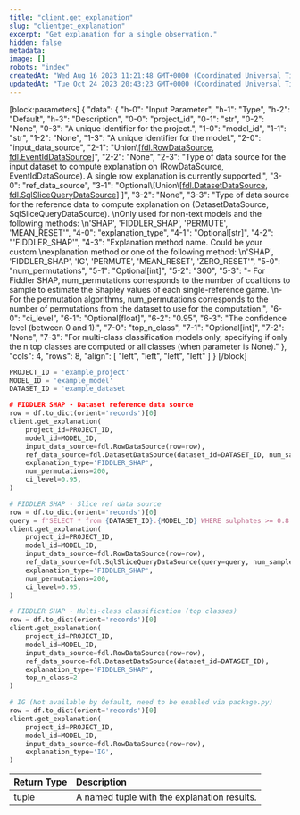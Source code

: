```yaml
---
title: "client.get_explanation"
slug: "clientget_explanation"
excerpt: "Get explanation for a single observation."
hidden: false
metadata: 
image: []
robots: "index"
createdAt: "Wed Aug 16 2023 11:21:48 GMT+0000 (Coordinated Universal Time)"
updatedAt: "Tue Oct 24 2023 20:43:23 GMT+0000 (Coordinated Universal Time)"
---
```

[block:parameters]
{
  "data": {
    "h-0": "Input Parameter",
    "h-1": "Type",
    "h-2": "Default",
    "h-3": "Description",
    "0-0": "project_id",
    "0-1": "str",
    "0-2": "None",
    "0-3": "A unique identifier for the project.",
    "1-0": "model_id",
    "1-1": "str",
    "1-2": "None",
    "1-3": "A unique identifier for the model.",
    "2-0": "input_data_source",
    "2-1": "Union\\[[fdl.RowDataSource](ref:fdlrowdatasource), [fdl.EventIdDataSource](ref:fdleventiddatasource)]",
    "2-2": "None",
    "2-3": "Type of data source for the input dataset to compute explanation on (RowDataSource, EventIdDataSource). A single row explanation is currently supported.",
    "3-0": "ref_data_source",
    "3-1": "Optional\\[Union\\[[fdl.DatasetDataSource](ref:fdldatasetdatasource), [fdl.SqlSliceQueryDataSource](ref:fdlsqlslicequerydatasource)] ]",
    "3-2": "None",
    "3-3": "Type of data source for the reference data to compute explanation on (DatasetDataSource, SqlSliceQueryDataSource).  \nOnly used for non-text models and the following methods:  \n'SHAP', 'FIDDLER_SHAP', 'PERMUTE', 'MEAN_RESET'",
    "4-0": "explanation_type",
    "4-1": "Optional[str]",
    "4-2": "'FIDDLER_SHAP'",
    "4-3": "Explanation method name. Could be your custom  \nexplanation method or one of the following method:  \n'SHAP', 'FIDDLER_SHAP', 'IG', 'PERMUTE', 'MEAN_RESET', 'ZERO_RESET'",
    "5-0": "num_permutations",
    "5-1": "Optional[int]",
    "5-2": "300",
    "5-3": "- For Fiddler SHAP, num_permutations corresponds to the number of coalitions to sample to estimate the Shapley values of each single-reference game.  \n- For the permutation algorithms, num_permutations corresponds to the number of permutations from the dataset to use for the computation.",
    "6-0": "ci_level",
    "6-1": "Optional[float]",
    "6-2": "0.95",
    "6-3": "The confidence level (between 0 and 1).",
    "7-0": "top_n_class",
    "7-1": "Optional[int]",
    "7-2": "None",
    "7-3": "For multi-class classification models only, specifying if only the n top classes are computed or all classes (when parameter is None)."
  },
  "cols": 4,
  "rows": 8,
  "align": [
    "left",
    "left",
    "left",
    "left"
  ]
}
[/block]


```python Usage
PROJECT_ID = 'example_project'
MODEL_ID = 'example_model'
DATASET_ID = 'example_dataset

# FIDDLER SHAP - Dataset reference data source
row = df.to_dict(orient='records')[0]
client.get_explanation(
    project_id=PROJECT_ID,
    model_id=MODEL_ID,
    input_data_source=fdl.RowDataSource(row=row),
    ref_data_source=fdl.DatasetDataSource(dataset_id=DATASET_ID, num_samples=300),
    explanation_type='FIDDLER_SHAP',
    num_permutations=200,
    ci_level=0.95,
)

# FIDDLER SHAP - Slice ref data source
row = df.to_dict(orient='records')[0]
query = f'SELECT * from {DATASET_ID}.{MODEL_ID} WHERE sulphates >= 0.8'
client.get_explanation(
    project_id=PROJECT_ID,
    model_id=MODEL_ID,
    input_data_source=fdl.RowDataSource(row=row),
    ref_data_source=fdl.SqlSliceQueryDataSource(query=query, num_samples=100),
    explanation_type='FIDDLER_SHAP',
    num_permutations=200,
    ci_level=0.95,
)

# FIDDLER SHAP - Multi-class classification (top classes)
row = df.to_dict(orient='records')[0]
client.get_explanation(
    project_id=PROJECT_ID,
    model_id=MODEL_ID,
    input_data_source=fdl.RowDataSource(row=row),
    ref_data_source=fdl.DatasetDataSource(dataset_id=DATASET_ID),
    explanation_type='FIDDLER_SHAP',
    top_n_class=2
)

# IG (Not available by default, need to be enabled via package.py)
row = df.to_dict(orient='records')[0]
client.get_explanation(
    project_id=PROJECT_ID,
    model_id=MODEL_ID,
    input_data_source=fdl.RowDataSource(row=row),
    explanation_type='IG',
)
```

| Return Type | Description                                 |
| :---------- | :------------------------------------------ |
| tuple       | A named tuple with the explanation results. |